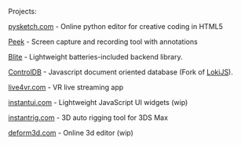 Projects:

[pysketch.com](https://pysketch.com) - Online python editor for creative coding in HTML5

[Peek](https://github.com/firatkiral/pypeek) - Screen capture and recording tool with annotations

[Blite](https://github.com/firatkiral/blite) - Lightweight batteries-included backend library.

[ControlDB](https://github.com/firatkiral/controldb) - Javascript document oriented database (Fork of [LokiJS](https://github.com/techfort/LokiJS)).

[live4vr.com](https://live4vr.com) - VR live streaming app

[instantui.com](https://instantui.com) - Lightweight JavaScript UI widgets (wip)

[instantrig.com](https://instantrig.com) - 3D auto rigging tool for 3DS Max

[deform3d.com](https://deform3d.com) - Online 3d editor (wip)


<!--
**firatkiral/firatkiral** is a ✨ _special_ ✨ repository because its `README.md` (this file) appears on your GitHub profile.

Here are some ideas to get you started:

- 🔭 I’m currently working on ...
- 🌱 I’m currently learning ...
- 👯 I’m looking to collaborate on ...
- 🤔 I’m looking for help with ...
- 💬 Ask me about ...
- 📫 How to reach me: ...
- 😄 Pronouns: ...
- ⚡ Fun fact: ...
-->
